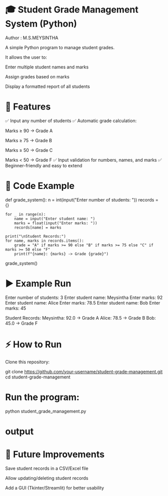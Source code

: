 # 🎓 Student Grade Management System (Python)

Author : M.S.MEYSINTHA

A simple Python program to manage student grades.

It allows the user to:

Enter multiple student names and marks

Assign grades based on marks

Display a formatted report of all students

# 📌 Features

✅ Input any number of students
✅ Automatic grade calculation:

Marks ≥ 90 → Grade A

Marks ≥ 75 → Grade B

Marks ≥ 50 → Grade C

Marks < 50 → Grade F
✅ Input validation for numbers, names, and marks
✅ Beginner-friendly and easy to extend

# 📜 Code Example
def grade_system():
    n = int(input("Enter number of students: "))
    records = {}

    for _ in range(n):
        name = input("Enter student name: ")
        marks = float(input("Enter marks: "))
        records[name] = marks

    print("\nStudent Records:")
    for name, marks in records.items():
        grade = "A" if marks >= 90 else "B" if marks >= 75 else "C" if marks >= 50 else "F"
        print(f"{name}: {marks} -> Grade {grade}")

grade_system()

# ▶️ Example Run
Enter number of students: 3
Enter student name: Meysintha
Enter marks: 92
Enter student name: Alice
Enter marks: 78.5
Enter student name: Bob
Enter marks: 45

Student Records:
Meysintha: 92.0 -> Grade A
Alice: 78.5 -> Grade B
Bob: 45.0 -> Grade F

# ⚡ How to Run

Clone this repository:

git clone https://github.com/your-username/student-grade-management.git
cd student-grade-management


# Run the program:

python student_grade_management.py

# output



# 🚀 Future Improvements

Save student records in a CSV/Excel file

Allow updating/deleting student records

Add a GUI (Tkinter/Streamlit) for better usability
